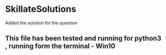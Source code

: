 # SkillateSolutions
Added the solution for the question

## This file has been tested and running for python3 , running form the terminal - Win10
